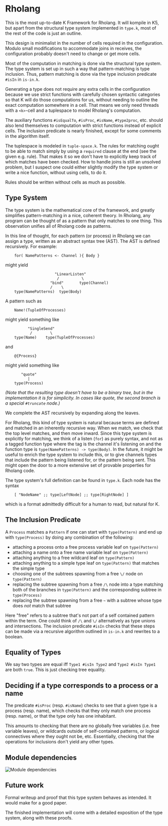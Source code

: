 # Rholang
This is the most up-to-date K Framework for Rholang. It will kompile in K5, but apart from the structural type system implemented in `type.k`, most of the rest of the code is just an outline.

This design is minimalist in the number of cells required in the configuration. Modulo small modifications to accommodate joins in receives, the configuration probably doesn't need to change
or get more cells.

Most of the computation in matching is done via the structural type system. The type system is set up in such a way that pattern-matching is type inclusion. Thus, pattern matching is done via the type inclusion predicate `#isIn` in `is-in.k`.

Generating a type does not require any extra cells in the configuration because we use strict functions with carefully chosen syntactic categories so that K will do those computations for us, without needing to outline the exact computation somewhere in a cell. That means we only need threads with a `<k>`-cell and a tuplespace to model Rholang's computation.

The auxiliary functions `#isEqualTo`, `#isProc`, `#isName`, `#type2proc`, etc. should also lend themselves to computation with strict functions instead of explicit cells. The inclusion predicate is nearly finished, except for some comments in the algorithm itself.

The tuplespace is modeled in `tuple-space.k`. The rules for matching ought to be able to match simply by using a `required` clause at the end (see the given e.g. rule). That makes it so we don't have to explicitly keep track of which matches have been checked. How to handle joins is still an unsolved problem, but I suspect one could either slightly modify the type system or write a nice function, without using cells, to do it.

Rules should be written without cells as much as possible.

## Type System
The type system is the mathematical core of the framework, and greatly simplifies pattern-matching in a nice, coherent theory. In Rholang, any program can be thought of as a pattern that only matches to one thing. This observation unifies all of Rholang code as patterns.

In this line of thought, for each pattern (or process) in Rholang we can assign a type, written as an abstract syntax tree (AST). The AST is defined recursively. For example:
```
    for( NamePatterns <- Channel ){ Body }
```

might yield
```
                      "LinearListen"
                       /          \
                    "bind"       type(Channel)
                    /    \
    type(NamePatterns)  type(Body)
```

A pattern such as
```
    Name!(TupleOfProcesses)
```

might yield something like
```
          "SingleSend"
           /        \
    type(Name)    type(TupleOfProcesses)
```

and
```
    @{Process}
```

might yield something like
```
       "quote"
          |
    type(Process)
```

*(Note that the resulting type doesn't have to be a binary tree, but in the implementation it is for simplicity. In cases like quote, the second branch is a special `#truncate` node.)*

We complete the AST recursively by expanding along the leaves.

For Rholang, this kind of type system is natural because terms are defined and matched in an inherently recursive way. When we match, we check that the top level matches, and then move inward. Since this type system is explicitly for matching, we think of a listen (`for`) as purely syntax, and not as a tagged function type where the tag is the channel it's listening on and the function type is `type(NamePatterns) -> type(Body)`. In the future, it might be useful to enrich the type system to include this, or to give channels types that include the pattern being listened for, or the pattern being sent. This might open the door to a more extensive set of provable properties for Rholang code.

The type system's full definition can be found in `type.k`. Each node has the syntax
```
    [ "NodeName" ;; type[LeftNode] ;; type[RightNode] ]
```

which is a format admittedly difficult for a human to read, but natural for K.

## The Inclusion Predicate
A `Process` matches a `Pattern` if one can start with `type(Pattern)` and end up with `type(Process)` by doing any combination of the following:
- attaching a process onto a free process variable leaf on `type(Pattern)`
- attaching a name onto a free name variable leaf on `type(Pattern)`
- attaching anything to a free wildcard leaf on `type(Pattern)`
- attaching anything to a simple type leaf on `type(Pattern)` that matches the simple type
- choosing one of the subtrees spawning from a free `\/` node on `type(Pattern)`
- replacing the subtree spawning from a free `/\` node into a type matching both of the branches in `type(Pattern)` and the corresponding subtree in `type(Process)`
- replacing the subtree spawning from a free `~` with a subtree whose type does *not* match that subtree

Here "free" refers to a subtree that's not part of a self contained pattern within the term. One could think of `/\` and `\/` alternatively as type unions and intersections. The inclusion predicate `#isIn` checks that these steps can be made via a recursive algorithm outlined in `is-in.k` and rewrites to a boolean.

## Equality of Types
We say two types are equal iff `Type1 #isIn Type2` and `Type2 #isIn Type1` are both `true`. This is just checking tree equality.


## Deciding if a type corresponds to a process or a name
The predicate `#isProc` (resp. `#isName`) checks to see that a given type is a process (resp. name), which checks that they only match one process (resp. name), or that the type only has one inhabitant.

This amounts to checking that there are no globally free variables (i.e. free variable leaves), or wildcards outside of self-contained patterns, or logical connectives where they ought not be, etc. Essentially, checking that the operations for inclusions don't yield any other types.

## Module dependencies
![Module dependencies](/Documents/Isaac/RChain/Rholang/Git/Dependencies_RholangInK.png)

## Future work
Formal writeup and proof that this type system behaves as intended. It would make for a good paper.

The finished implementation will come with a detailed exposition of the type system, along with these proofs.


